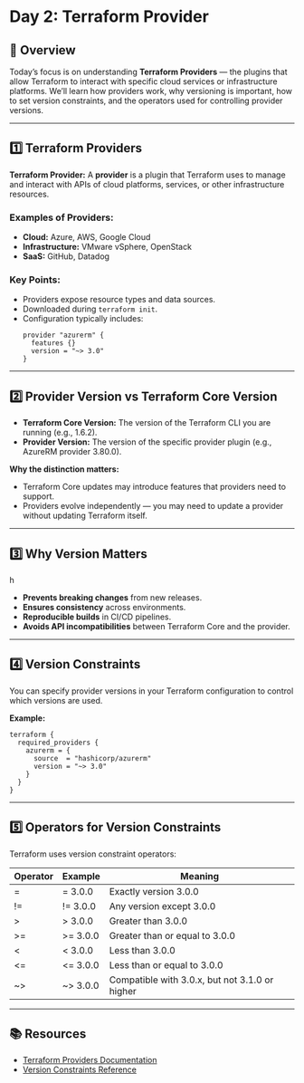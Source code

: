 # Day 2: Terraform Provider

## 📌 Overview
Today’s focus is on understanding **Terraform Providers** — the plugins that allow Terraform to interact with specific cloud services or infrastructure platforms.
We’ll learn how providers work, why versioning is important, how to set version constraints, and the operators used for controlling provider versions.

---

## 1️⃣ Terraform Providers

**Terraform Provider:**
A **provider** is a plugin that Terraform uses to manage and interact with APIs of cloud platforms, services, or other infrastructure resources.

### Examples of Providers:
- **Cloud:** Azure, AWS, Google Cloud
- **Infrastructure:** VMware vSphere, OpenStack
- **SaaS:** GitHub, Datadog

### Key Points:
- Providers expose resource types and data sources.
- Downloaded during `terraform init`.
- Configuration typically includes:
  ```hcl
  provider "azurerm" {
    features {}
    version = "~> 3.0"
  }
  ```

---

## 2️⃣ Provider Version vs Terraform Core Version

- **Terraform Core Version:** The version of the Terraform CLI you are running (e.g., 1.6.2).
- **Provider Version:** The version of the specific provider plugin (e.g., AzureRM provider 3.80.0).

**Why the distinction matters:**
- Terraform Core updates may introduce features that providers need to support.
- Providers evolve independently — you may need to update a provider without updating Terraform itself.

---

## 3️⃣ Why Version Matters
h

- **Prevents breaking changes** from new releases.
- **Ensures consistency** across environments.
- **Reproducible builds** in CI/CD pipelines.
- **Avoids API incompatibilities** between Terraform Core and the provider.

---

## 4️⃣ Version Constraints

You can specify provider versions in your Terraform configuration to control which versions are used.

**Example:**
```hcl
terraform {
  required_providers {
    azurerm = {
      source  = "hashicorp/azurerm"
      version = "~> 3.0"
    }
  }
}
```

---

## 5️⃣ Operators for Version Constraints

Terraform uses version constraint operators:

| Operator | Example      | Meaning                                      |
|----------|--------------|----------------------------------------------|
| =        | = 3.0.0      | Exactly version 3.0.0                        |
| !=       | != 3.0.0     | Any version except 3.0.0                     |
| >        | > 3.0.0      | Greater than 3.0.0                           |
| >=       | >= 3.0.0     | Greater than or equal to 3.0.0               |
| <        | < 3.0.0      | Less than 3.0.0                              |
| <=       | <= 3.0.0     | Less than or equal to 3.0.0                  |
| ~>       | ~> 3.0.0     | Compatible with 3.0.x, but not 3.1.0 or higher|

---

## 📚 Resources

- [Terraform Providers Documentation](https://registry.terraform.io/browse/providers)
- [Version Constraints Reference](https://developer.hashicorp.com/terraform/language/expressions/version-constraints)

